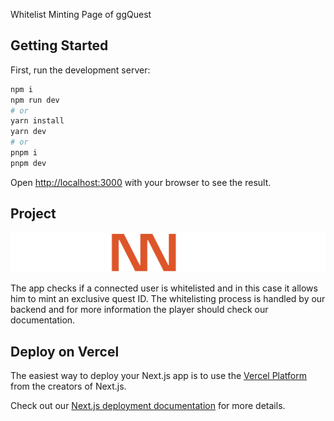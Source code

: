 Whitelist Minting Page of ggQuest

## Getting Started

First, run the development server:

```bash
npm i
npm run dev
# or
yarn install
yarn dev
# or
pnpm i
pnpm dev
```

Open [http://localhost:3000](http://localhost:3000) with your browser to see the result.


## Project

![Alt text](image-1.png)


The app checks if a connected user is whitelisted and in this case it allows him to mint an exclusive quest ID. 
The whitelisting process is handled by our backend and for more information the player should check our documentation.

## Deploy on Vercel

The easiest way to deploy your Next.js app is to use the [Vercel Platform](https://vercel.com/new?utm_medium=default-template&filter=next.js&utm_source=create-next-app&utm_campaign=create-next-app-readme) from the creators of Next.js.

Check out our [Next.js deployment documentation](https://nextjs.org/docs/deployment) for more details.
